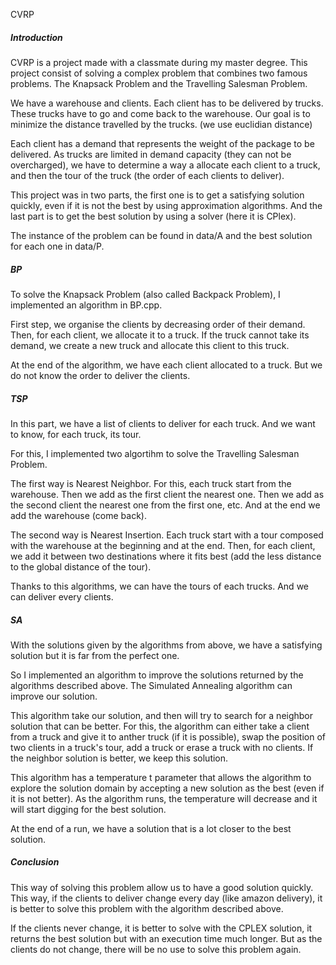 CVRP

##### Introduction

  CVRP is a project made with a classmate during my master degree.
This project consist of solving a complex problem that combines two famous problems.
The Knapsack Problem and the Travelling Salesman Problem.

We have a warehouse and clients. Each client has to be delivered by trucks.
These trucks have to go and come back to the warehouse.
Our goal is to minimize the distance travelled by the trucks. (we use euclidian distance)

Each client has a demand that represents the weight of the package to be delivered.
As trucks are limited in demand capacity (they can not be overcharged),
we have to determine a way a allocate each client to a truck, and then the tour
of the truck (the order of each clients to deliver).

This project was in two parts, the first one is to get a satisfying solution quickly,
even if it is not the best by using approximation algorithms.
And the last part is to get the best solution by using a solver (here it is CPlex).

The instance of the problem can be found in data/A and the best solution for each one in data/P.

##### BP

  To solve the Knapsack Problem (also called Backpack Problem), I implemented
an algorithm in BP.cpp.

First step, we organise the clients by decreasing order of their demand.
Then, for each client, we allocate it to a truck. If the truck cannot take its
demand, we create a new truck and allocate this client to this truck.

At the end of the algorithm, we have each client allocated to a truck.
But we do not know the order to deliver the clients.

##### TSP

In this part, we have a list of clients to deliver for each truck.
And we want to know, for each truck, its tour.

For this, I implemented two algortihm to solve the Travelling Salesman Problem.

The first way is Nearest Neighbor. For this, each truck start from the warehouse.
Then we add as the first client the nearest one. Then we add as the second client the nearest
one from the first one, etc. And at the end we add the warehouse (come back).

The second way is Nearest Insertion. Each truck start with a tour composed with
the warehouse at the beginning and at the end. Then, for each client, we add it
between two destinations where it fits best (add the less distance to the global distance
of the tour).

Thanks to this algorithms, we can have the tours of each trucks. And we can deliver
every clients.

##### SA

With the solutions given by the algorithms from above, we have a satisfying solution
but it is far from the perfect one.

So I implemented an algorithm to improve the solutions returned by the algorithms
described above. The Simulated Annealing algorithm can improve our solution.

This algorithm take our solution, and then will try to search for a neighbor solution
that can be better. For this, the algorithm can either take a client from a truck and
give it to anther truck (if it is possible), swap the position of two clients in a
truck's tour, add a truck or erase a truck with no clients.
If the neighbor solution is better, we keep this solution.

This algorithm has a temperature t parameter that allows the algorithm to explore
the solution domain by accepting a new solution as the best (even if it is not better).
As the algorithm runs, the temperature will decrease and it will start digging for
the best solution.

At the end of a run, we have a solution that is a lot closer to the best solution.

##### Conclusion

This way of solving this problem allow us to have a good solution quickly.
This way, if the clients to deliver change every day (like amazon delivery),
it is better to solve this problem with the algorithm described above.

If the clients never change, it is better to solve with the CPLEX solution, it
returns the best solution but with an execution time much longer. But as the clients
do not change, there will be no use to solve this problem again.
